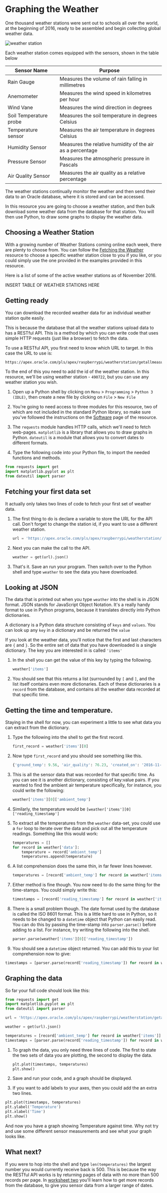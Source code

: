 # Graphing the Weather

One thousand weather stations were sent out to schools all over the world, at the beginning of 2016, ready to be assembled and begin collecting global weather data.

![weather station](images/weather_station.jpg)

Each weather station comes equipped with the sensors, shown in the table below

|Sensor Name|Purpose|
|-----------|-------|
|Rain Gauge|Measures the volume of rain falling in millimetres|
|Anemometer|Measures the wind speed in kilometres per hour|
|Wind Vane|Measures the wind direction in degrees|
|Soil Temperature probe|Measures the soil temperature in degrees Celsius|
|Temperature sensor|Measures the air temperature in degrees Celsius|
|Humidity Sensor|Measures the relative humidity of the air as a percentage|
|Pressure Sensor|Measures the atmospheric pressure in Pascals
|Air Quality Sensor|Measures the air quality as a relative percentage|

The weather stations continually monitor the weather and then send their data to an Oracle database, where it is stored and can be accessed.

In this resource you are going to choose a weather station, and then bulk download some weather data from the database for that station. You will then use Python, to draw some graphs to display the weather data.

## Choosing a Weather Station

With a growing number of Weather Stations coming online each week, there are plenty to choose from. You can follow the [Fetching the Weather]() resource to choose a specific weather station close to you if you like, or you could simply use the one provided in the examples provided in this resource.

Here is a list of some of the active weather stations as of November 2016.

INSERT TABLE OF WEATHER STATIONS HERE

## Getting ready

You can download the recorded weather data for an individual weather station quite easily.

This is because the database that all the weather stations upload data to has a RESTful API. This is a method by which you can write code that uses simple HTTP requests (just like a browser) to fetch the data.

To use a RESTful API, you first need to know which URL to target. In this case the URL to use is:

``` html
https://apex.oracle.com/pls/apex/raspberrypi/weatherstation/getallmeasurements/
```

To the end of this you need to add the id of the weather station. In this resource, we'll be using weather station - `490722`, but you can use any weather station you wish.

1. Open up a Python shell by clicking on `Menu` > `Programming` > `Python 3 (IDLE)`, then create a new file by clicking on `File` > `New File`

1. You're going to need access to three modules for this resource, two of which are not included in the standard Python library, so make sure you've followed the instructions on the [Software]() page of the resource.

1. The `requests` module handles HTTP calls, which we'll need to fetch web-pages. `matplotlib` is a library that allows you to draw graphs in Python. `dateutil` is a module that allows you to convert dates to different formats.

1. Type the following code into your Python file, to import the needed functions and methods.

``` python
from requests import get
import matplotlib.pyplot as plt
from dateutil import parser
```

## Fetching your first data set

It actually only takes two lines of code to fetch your first set of weather data.

1. The first thing to do is declare a variable to store the URL for the API call. Don't forget to change the station id, if you want to use a different weather station.

    ``` python
    url = 'https://apex.oracle.com/pls/apex/raspberrypi/weatherstation/getallmeasurements/490722'
    ```

1. Next you can make the call to the API.

    ``` python
    weather = get(url).json()
    ```

1. That's it. Save an run your program. Then switch over to the Python shell and type `weather` to see the data you have downloaded.

## Looking at JSON

The data that is printed out when you type `weather` into the shell is in JSON format. JSON stands for JavaScript Object Notation. It's a really handy format to use in Python programs, because it translates directly into Python dictionaries.

A dictionary is a Python data structure consisting of `keys` and `values`. You can look up any `key` in a dictionary and be returned the `value`

If you look at the weather data, you'll notice that the first and last characters are `{` and `}`. So the entire set of data that you have downloaded is a single dictionary. The key you are interested in is called `'items'`

1. In the shell you can get the value of this key by typing the following.

    ``` python
    weather['items']
    ```

1. You should see that this returns a list (surrounded by `[` and `]`, and the list itself contains even more dictionaries. Each of these dictionaries is a `record` from the database, and contains all the weather data recorded at that specific time.

## Getting the time and temperature.

Staying in the shell for now, you can experiment a little to see what data you can extract from the dictionary.

1. Type the following into the shell to get the first record.

    ``` python
    first_record = weather['items'][0]
    ```

1. Now type `first_record` and you should see something like this.

    ``` python
    {'ground_temp': 9.56, 'air_quality': 76.23, 'created_on': '2016-11-17T11:00:01Z', 'created_by': 'JimStation1', 'ambient_temp': 10.99, 'wind_direction': 327.97, 'rainfall': 0, 'updated_by': 'JimStation1', 'air_pressure': 998.6, 'reading_timestamp': '2016-11-17T11:00:01Z', 'updated_on': '2016-11-17T11:07:22.332Z', 'wind_speed': 2.76, 'id': 1681292, 'wind_gust_speed': 8.16, 'weather_stn_id': 490722, 'humidity': 63.72}
    ```

1. This is all the sensor data that was recorded for that specific time. As you can see it is another dictionary, consisting of key:value pairs. If you wanted to find the ambient air temperature specifically, for instance, you could write the following:

    ``` python
    weather['items'][0]['ambient_temp']
    ```

1. Similarly, the temperature would be `[weather['items'][0]['reading_timestamp']`

1. To extract all the temperatures from the `weather` data-set, you could use a `for` loop to iterate over the data and pick out all the temperature readings. Something like this would work:

    ``` python
    temperatures = []
    for record in weather['data']:
        temperature = record['ambient_temp']
        temperatures.append(temperature)
    ```

1. A list comprehension does the same thin, in far fewer lines however.

    ``` python
    temperatures = [record['ambient_temp'] for record in weather['items']]
    ```

1. Either method is fine though. You now need to do the same thing for the time-stamps. You could simply write this:

    ``` python
    timestamps = [record['reading_timestamp'] for record in weather['items']]
    ```

1. There is a small problem though. The date format used by the database is called the ISO 8601 format. This is a little hard to use in Python, so it needs to be changed to a `datetime` object that Python can easily read. You can do this by passing the time-stamp into `parser.parse()` before adding to a list. For instance, try writing the following into the shell.

    ``` python
    parser.parse(weather['items'][0]['reading_timestamp'])
    ```

1. You should see a `datetime` object returned. You can add this to your list comprehension now to give:

``` python
timestamps = [parser.parse(record['reading_timestamp']) for record in weather['items']]
```

## Graphing the data

So far your full code should look like this:

``` python
from requests import get
import matplotlib.pyplot as plt
from dateutil import parser

url = 'https://apex.oracle.com/pls/apex/raspberrypi/weatherstation/getallmeasurements/490722'

weather = get(url).json()

temperatures = [record['ambient_temp'] for record in weather['items']]
timestamps = [parser.parse(record['reading_timestamp']) for record in weather['items']]
```

1. To graph the data, you only need three lines of code. The first to state the two sets of data you are plotting, the second to display the data.

    ``` python
    plt.plot(timestamps, temperatures)
    plt.show()
    ```

1. Save and run your code, and a graph should be displayed.

1. If you want to add labels to your axes, then you could add the an extra two lines.

``` python
plt.plot(timestamps, temperatures)
plt.ylabel('Temperature')
plt.xlabel('Time')
plt.show()
```

And now you have a graph showing Temperature against time. Why not try and use some different sensor measurements and see what your graph looks like.

## What next?

If you were to hop into the shell and type `len(temperatures)` the largest number you would currently receive back is 500. This is because the way the RESTful API works is by returning pages of data with no more than 500 records per page. In [worksheet two](worksheet2.md) you'll learn how to get more records from the database, to give you sensor data from a larger range of dates.
